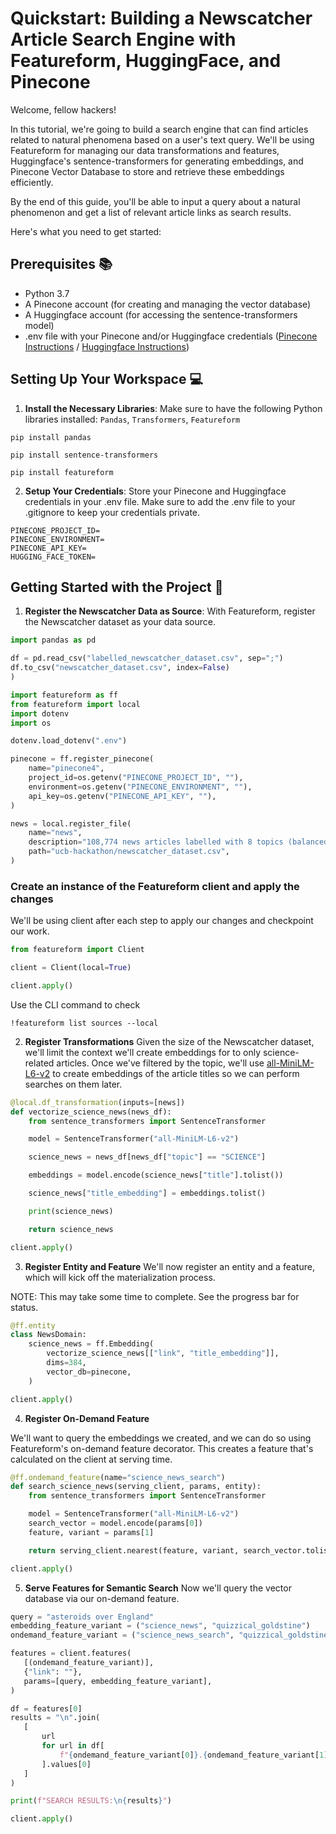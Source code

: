 # Quickstart: Building a Newscatcher Article Search Engine with Featureform, HuggingFace, and Pinecone

Welcome, fellow hackers!

In this tutorial, we're going to build a search engine that can find articles related to natural phenomena based on a user's text query. We'll be using Featureform for managing our data transformations and features, Huggingface's sentence-transformers for generating embeddings, and Pinecone Vector Database to store and retrieve these embeddings efficiently.

By the end of this guide, you'll be able to input a query about a natural phenomenon and get a list of relevant article links as search results.

Here's what you need to get started:

## Prerequisites 📚

- Python 3.7
- A Pinecone account (for creating and managing the vector database)
- A Huggingface account (for accessing the sentence-transformers model)
- .env file with your Pinecone and/or Huggingface credentials ([Pinecone Instructions](https://www.pinecone.io/start/) / [Huggingface Instructions](https://huggingface.co/transformers/installation.html))

## Setting Up Your Workspace 💻

1. **Install the Necessary Libraries**: Make sure to have the following Python libraries installed: `Pandas`, `Transformers`, `Featureform` 

```
pip install pandas
```

```
pip install sentence-transformers
```

```
pip install featureform
```

2. **Setup Your Credentials**: Store your Pinecone and Huggingface credentials in your .env file. Make sure to add the .env file to your .gitignore to keep your credentials private.

```
PINECONE_PROJECT_ID=
PINECONE_ENVIRONMENT=
PINECONE_API_KEY=
HUGGING_FACE_TOKEN=
```

## Getting Started with the Project 🚀

1. **Register the Newscatcher Data as Source**: With Featureform, register the Newscatcher dataset as your data source.

```python
import pandas as pd

df = pd.read_csv("labelled_newscatcher_dataset.csv", sep=";")
df.to_csv("newscatcher_dataset.csv", index=False)
)
```

```python
import featureform as ff
from featureform import local
import dotenv
import os

dotenv.load_dotenv(".env")

pinecone = ff.register_pinecone(
    name="pinecone4",
    project_id=os.getenv("PINECONE_PROJECT_ID", ""),
    environment=os.getenv("PINECONE_ENVIRONMENT", ""),
    api_key=os.getenv("PINECONE_API_KEY", ""),
)

news = local.register_file(
    name="news",
    description="108,774 news articles labelled with 8 topics (balanced)",
    path="ucb-hackathon/newscatcher_dataset.csv",
)
```



### Create an instance of the Featureform client and apply the changes
We'll be using client after each step to apply our changes and checkpoint our work.

```python
from featureform import Client

client = Client(local=True)

client.apply()
```
Use the CLI command to check

```
!featureform list sources --local
```

2. **Register Transformations**
Given the size of the Newscatcher dataset, we'll limit the context we'll create embeddings for to only science-related articles. Once we've filtered by the topic, we'll use [all-MiniLM-L6-v2](https://huggingface.co/sentence-transformers/all-MiniLM-L6-v2) to create embeddings of the article titles so we can perform searches on them later.

```python
@local.df_transformation(inputs=[news])
def vectorize_science_news(news_df):
    from sentence_transformers import SentenceTransformer

    model = SentenceTransformer("all-MiniLM-L6-v2")

    science_news = news_df[news_df["topic"] == "SCIENCE"]

    embeddings = model.encode(science_news["title"].tolist())

    science_news["title_embedding"] = embeddings.tolist()

    print(science_news)

    return science_news
```

```python
client.apply()
```

3. **Register Entity and Feature**
We'll now register an entity and a feature, which will kick off the materialization process.

NOTE: This may take some time to complete. See the progress bar for status.

```python
@ff.entity
class NewsDomain:
    science_news = ff.Embedding(
        vectorize_science_news[["link", "title_embedding"]],
        dims=384,
        vector_db=pinecone,
    )

```

```python
client.apply()
```

4. **Register On-Demand Feature**

We'll want to query the embeddings we created, and we can do so using Featureform's on-demand feature decorator. This creates a feature that's calculated on the client at serving time.

```python
@ff.ondemand_feature(name="science_news_search")
def search_science_news(serving_client, params, entity):
    from sentence_transformers import SentenceTransformer

    model = SentenceTransformer("all-MiniLM-L6-v2")
    search_vector = model.encode(params[0])
    feature, variant = params[1]

    return serving_client.nearest(feature, variant, search_vector.tolist(), k=2)

```

```python
client.apply()
```

 5. **Serve Features for Semantic Search**
Now we'll query the vector database via our on-demand feature.

 ```python
 query = "asteroids over England"
embedding_feature_variant = ("science_news", "quizzical_goldstine")
ondemand_feature_variant = ("science_news_search", "quizzical_goldstine")

features = client.features(
    [(ondemand_feature_variant)],
    {"link": ""},
    params=[query, embedding_feature_variant],
)

df = features[0]
results = "\n".join(
    [
        url
        for url in df[
            f"{ondemand_feature_variant[0]}.{ondemand_feature_variant[1]}"
        ].values[0]
    ]
)

print(f"SEARCH RESULTS:\n{results}")

```

```python
client.apply()
```
